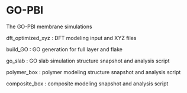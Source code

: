 # GO-PBI
The GO-PBI membrane simulations

dft_optimized_xyz : DFT modeling input and XYZ files

build_GO : GO generation for full layer and flake

go_slab : GO slab simulation structure snapshot and analysis script

polymer_box : polymer modeling structure snapshot and analysis script

composite_box : composite modeling snapshot and analysis script

